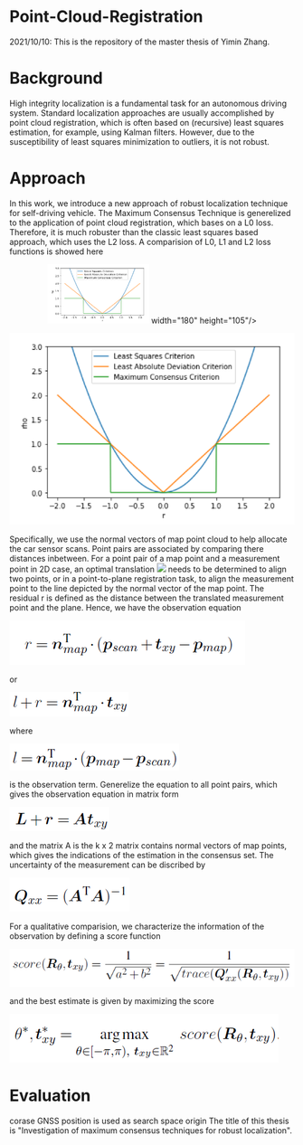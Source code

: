 # Point-Cloud-Registration
2021/10/10:
This is the repository of the master thesis of Yimin Zhang.

# Background
High integrity localization is a fundamental task for an autonomous driving system. Standard localization approaches are usually accomplished by point cloud registration, which is often based on (recursive) least squares estimation, for example, using Kalman filters. However, due to the susceptibility of least squares minimization to outliers, it is not robust.

# Approach
In this work, we introduce a new approach of robust localization technique for self-driving vehicle. The Maximum Consensus Technique is generelized to the application of point cloud registration, which bases on a L0 loss. Therefore, it is much robuster than the classic least squares based approach, which uses the L2 loss. A comparision of L0, L1 and L2 loss functions is showed here

<div align=center>
<img src="https://github.com/F95-6XL/Point-Cloud-Registration/blob/main/Images/LossFunctions.PNG" width="180" height="105"> width="180" height="105"/>
</div>

![image](https://github.com/F95-6XL/Point-Cloud-Registration/blob/main/Images/LossFunctions.PNG)

Specifically, we use the normal vectors of map point cloud to help allocate the car sensor scans. Point pairs are associated by comparing there distances inbetween. For a point pair of a map point and a measurement point in 2D case, an optimal translation ![](http://latex.codecogs.com/svg.latex?$t_{xy}$) needs to be determined to align two points, or in a point-to-plane registration task, to align the measurement point to the line depicted by the normal vector of the map point. The residual r is defined as the distance between the translated measurement point and the plane. Hence, we have the observation equation

![image](https://github.com/F95-6XL/Point-Cloud-Registration/blob/main/Images/eq1.PNG)

or

![image](https://github.com/F95-6XL/Point-Cloud-Registration/blob/main/Images/eq2.PNG)

where 

![image](https://github.com/F95-6XL/Point-Cloud-Registration/blob/main/Images/eq2.1.PNG)

is the observation term. Generelize the equation to all point pairs, which gives the observation equation in matrix form

![image](https://github.com/F95-6XL/Point-Cloud-Registration/blob/main/Images/eq3.PNG)

and the matrix A is the k x 2 matrix contains normal vectors of map points, which gives the indications of the estimation in the consensus set. The uncertainty of the measurement can be discribed by 

![image](https://github.com/F95-6XL/Point-Cloud-Registration/blob/main/Images/eq4.PNG)

For a qualitative comparision, we characterize the information of the observation by defining a score function

![image](https://github.com/F95-6XL/Point-Cloud-Registration/blob/main/Images/eq5.PNG)

and the best estimate is given by maximizing the score

![image](https://github.com/F95-6XL/Point-Cloud-Registration/blob/main/Images/eq6.PNG)


# Evaluation

corase GNSS position is used as search space origin
The title of this thesis is "Investigation of maximum consensus techniques for robust localization".
